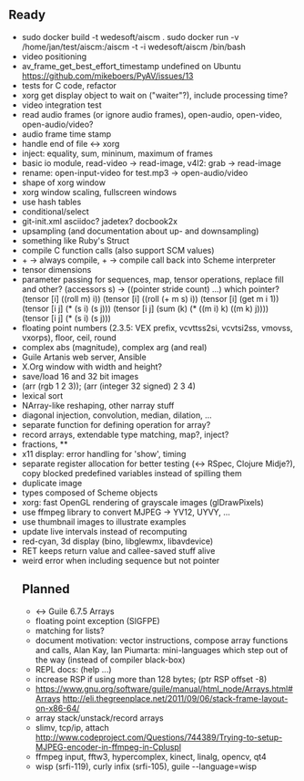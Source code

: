 ## Ready

* sudo docker build -t wedesoft/aiscm .
  sudo docker run -v /home/jan/test/aiscm:/aiscm -t -i wedesoft/aiscm /bin/bash
* video positioning
* av_frame_get_best_effort_timestamp undefined on Ubuntu
  https://github.com/mikeboers/PyAV/issues/13
* tests for C code, refactor
* xorg get display object to wait on ("waiter"?), include processing time?
* video integration test
* read audio frames (or ignore audio frames), open-audio, open-video, open-audio/video?
* audio frame time stamp
* handle end of file <-> xorg
* inject: equality, sum, mininum, maximum of frames
* basic io module, read-video -> read-image, v4l2: grab -> read-image
* rename: open-input-video for test.mp3 -> open-audio/video
* shape of xorg window
* xorg window scaling, fullscreen windows
* use hash tables
* conditional/select
* git-init.xml asciidoc? jadetex? docbook2x
* upsampling (and documentation about up- and downsampling)
* something like Ruby's Struct
* compile C function calls (also support SCM values)
* <int> + <int> -> always compile, <object> + <object> -> compile call back into Scheme interpreter
* tensor dimensions
* parameter passing for sequences, map, tensor operations, replace fill and other?
    (accessors s) -> ((pointer stride count) ...) which pointer?
    (tensor [i] ((roll m) i))
    (tensor [i] ((roll (+ m s) i))
    (tensor [i] (get m i 1))
    (tensor [i j] (* (s i) (s j)))
    (tensor [i j] (sum (k) (* ((m i) k) ((m k) j))))
    (tensor [i j] (* (s i) (s j)))
* floating point numbers (2.3.5: VEX prefix, vcvttss2si, vcvtsi2ss, vmovss, vxorps), floor, ceil, round
* complex abs (magnitude), complex arg (and real)
* Guile Artanis web server, Ansible
* X.Org window with width and height?
* save/load 16 and 32 bit images
* (arr (rgb 1 2 3)); (arr (integer 32 signed) 2 3 4)
* lexical sort
* NArray-like reshaping, other narray stuff
* diagonal injection, convolution, median, dilation, ...
* separate function for defining operation for array?
* record arrays, extendable type matching, map?, inject?
* fractions, \*\*
* x11 display: error handling for 'show', timing
* separate register allocation for better testing (<-> RSpec, Clojure Midje?),
  copy blocked predefined variables instead of spilling them
* duplicate image
* types composed of Scheme objects
* xorg: fast OpenGL rendering of grayscale images (glDrawPixels)
* use ffmpeg library to convert MJPEG -> YV12, UYVY, ...
* use thumbnail images to illustrate examples
* update live intervals instead of recomputing
* red-cyan, 3d display (bino, libglewmx, libavdevice)
* RET keeps return value and callee-saved stuff alive
* weird error when including sequence but not pointer

## Planned

* <-> Guile 6.7.5 Arrays
* floating point exception (SIGFPE)
* matching for lists?
* document motivation: vector instructions, compose array functions and calls,
  Alan Kay, Ian Piumarta: mini-languages which step out of the way (instead of compiler black-box)
* REPL docs: (help ...)
* increase RSP if using more than 128 bytes; (ptr <int> RSP offset -8)
* https://www.gnu.org/software/guile/manual/html_node/Arrays.html#Arrays
  http://eli.thegreenplace.net/2011/09/06/stack-frame-layout-on-x86-64/
* array stack/unstack/record arrays
* slimv, tcp/ip, attach
  http://www.codeproject.com/Questions/744389/Trying-to-setup-MJPEG-encoder-in-ffmpeg-in-Cpluspl
* ffmpeg input, fftw3, hypercomplex, kinect, linalg, opencv, qt4
* wisp (srfi-119), curly infix (srfi-105), guile --language=wisp <file>

